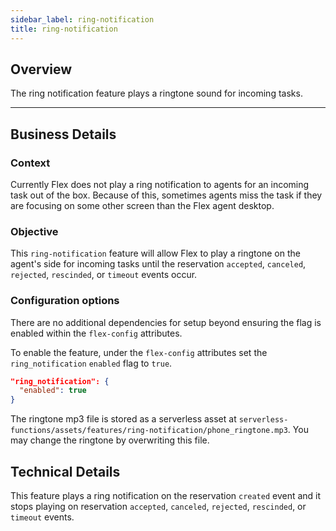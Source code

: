 ```yaml
---
sidebar_label: ring-notification
title: ring-notification
---
```


## Overview

The ring notification feature plays a ringtone sound for incoming tasks.

---

## Business Details

### Context

Currently Flex does not play a ring notification to agents for an incoming task out of the box. Because of this, sometimes agents miss the task if they are focusing on some other screen than the Flex agent desktop.

### Objective

This `ring-notification` feature will allow Flex to play a ringtone on the agent's side for incoming tasks until the reservation `accepted`, `canceled`, `rejected`, `rescinded`, or `timeout` events occur.

### Configuration options

There are no additional dependencies for setup beyond ensuring the flag is enabled within the `flex-config` attributes.

To enable the feature, under the `flex-config` attributes set the `ring_notification` `enabled` flag to `true`.

```json
"ring_notification": {
  "enabled": true
}
```

The ringtone mp3 file is stored as a serverless asset at `serverless-functions/assets/features/ring-notification/phone_ringtone.mp3`. You may change the ringtone by overwriting this file.

## Technical Details

This feature plays a ring notification on the reservation `created` event and it stops playing on reservation `accepted`, `canceled`, `rejected`, `rescinded`, or `timeout` events.

